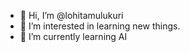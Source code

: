 - 👋 Hi, I’m @lohitamulukuri
- 👀 I’m interested in learning new things.
- 🌱 I’m currently learning AI

<!---
lohitamulukuri/lohitamulukuri is a ✨ special ✨ repository because its `README.md` (this file) appears on your GitHub profile.
You can click the Preview link to take a look at your changes.
--->
